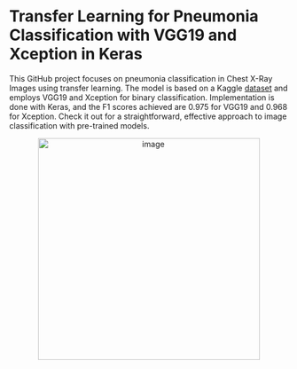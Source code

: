 # Transfer Learning for Pneumonia Classification with VGG19 and Xception in Keras

This GitHub project focuses on pneumonia classification in Chest X-Ray Images using transfer learning. The model is based on a Kaggle [dataset](https://www.kaggle.com/datasets/paultimothymooney/chest-xray-pneumonia) and employs VGG19 and Xception for binary classification. Implementation is done with Keras, and the F1 scores achieved are 0.975 for VGG19 and 0.968 for Xception. Check it out for a straightforward, effective approach to image classification with pre-trained models.

<p align="center">
  <img src="https://github.com/nts-e/transfer_learning_vgg19_xception/assets/107881111/a6493151-08ca-4a0d-b259-614d920047ba" alt="image" width="400"/>
</p>

